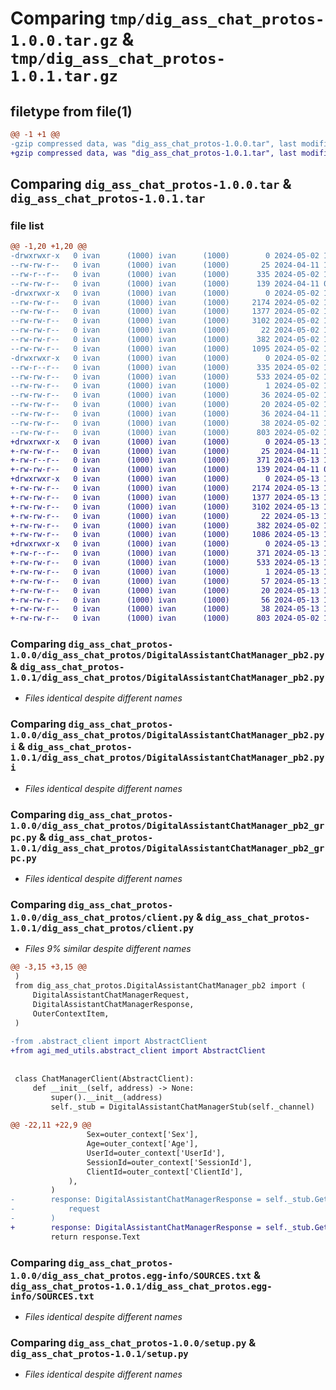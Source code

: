 # Comparing `tmp/dig_ass_chat_protos-1.0.0.tar.gz` & `tmp/dig_ass_chat_protos-1.0.1.tar.gz`

## filetype from file(1)

```diff
@@ -1 +1 @@
-gzip compressed data, was "dig_ass_chat_protos-1.0.0.tar", last modified: Thu May  2 11:13:02 2024, max compression
+gzip compressed data, was "dig_ass_chat_protos-1.0.1.tar", last modified: Mon May 13 14:30:09 2024, max compression
```

## Comparing `dig_ass_chat_protos-1.0.0.tar` & `dig_ass_chat_protos-1.0.1.tar`

### file list

```diff
@@ -1,20 +1,20 @@
-drwxrwxr-x   0 ivan      (1000) ivan      (1000)        0 2024-05-02 11:13:02.127752 dig_ass_chat_protos-1.0.0/
--rw-rw-r--   0 ivan      (1000) ivan      (1000)       25 2024-04-11 10:17:28.000000 dig_ass_chat_protos-1.0.0/MANIFEST.in
--rw-r--r--   0 ivan      (1000) ivan      (1000)      335 2024-05-02 11:13:02.127752 dig_ass_chat_protos-1.0.0/PKG-INFO
--rw-rw-r--   0 ivan      (1000) ivan      (1000)      139 2024-04-11 09:58:15.000000 dig_ass_chat_protos-1.0.0/README.md
-drwxrwxr-x   0 ivan      (1000) ivan      (1000)        0 2024-05-02 11:13:02.123752 dig_ass_chat_protos-1.0.0/dig_ass_chat_protos/
--rw-rw-r--   0 ivan      (1000) ivan      (1000)     2174 2024-05-02 11:13:00.000000 dig_ass_chat_protos-1.0.0/dig_ass_chat_protos/DigitalAssistantChatManager_pb2.py
--rw-rw-r--   0 ivan      (1000) ivan      (1000)     1377 2024-05-02 11:13:00.000000 dig_ass_chat_protos-1.0.0/dig_ass_chat_protos/DigitalAssistantChatManager_pb2.pyi
--rw-rw-r--   0 ivan      (1000) ivan      (1000)     3102 2024-05-02 11:13:00.000000 dig_ass_chat_protos-1.0.0/dig_ass_chat_protos/DigitalAssistantChatManager_pb2_grpc.py
--rw-rw-r--   0 ivan      (1000) ivan      (1000)       22 2024-05-02 11:09:19.000000 dig_ass_chat_protos-1.0.0/dig_ass_chat_protos/__init__.py
--rw-rw-r--   0 ivan      (1000) ivan      (1000)      382 2024-05-02 11:09:19.000000 dig_ass_chat_protos-1.0.0/dig_ass_chat_protos/abstract_client.py
--rw-rw-r--   0 ivan      (1000) ivan      (1000)     1095 2024-05-02 11:09:19.000000 dig_ass_chat_protos-1.0.0/dig_ass_chat_protos/client.py
-drwxrwxr-x   0 ivan      (1000) ivan      (1000)        0 2024-05-02 11:13:02.127752 dig_ass_chat_protos-1.0.0/dig_ass_chat_protos.egg-info/
--rw-r--r--   0 ivan      (1000) ivan      (1000)      335 2024-05-02 11:13:02.000000 dig_ass_chat_protos-1.0.0/dig_ass_chat_protos.egg-info/PKG-INFO
--rw-rw-r--   0 ivan      (1000) ivan      (1000)      533 2024-05-02 11:13:02.000000 dig_ass_chat_protos-1.0.0/dig_ass_chat_protos.egg-info/SOURCES.txt
--rw-rw-r--   0 ivan      (1000) ivan      (1000)        1 2024-05-02 11:13:02.000000 dig_ass_chat_protos-1.0.0/dig_ass_chat_protos.egg-info/dependency_links.txt
--rw-rw-r--   0 ivan      (1000) ivan      (1000)       36 2024-05-02 11:13:02.000000 dig_ass_chat_protos-1.0.0/dig_ass_chat_protos.egg-info/requires.txt
--rw-rw-r--   0 ivan      (1000) ivan      (1000)       20 2024-05-02 11:13:02.000000 dig_ass_chat_protos-1.0.0/dig_ass_chat_protos.egg-info/top_level.txt
--rw-rw-r--   0 ivan      (1000) ivan      (1000)       36 2024-04-11 10:17:28.000000 dig_ass_chat_protos-1.0.0/requirements.txt
--rw-rw-r--   0 ivan      (1000) ivan      (1000)       38 2024-05-02 11:13:02.127752 dig_ass_chat_protos-1.0.0/setup.cfg
--rw-rw-r--   0 ivan      (1000) ivan      (1000)      803 2024-05-02 11:09:19.000000 dig_ass_chat_protos-1.0.0/setup.py
+drwxrwxr-x   0 ivan      (1000) ivan      (1000)        0 2024-05-13 14:30:09.880782 dig_ass_chat_protos-1.0.1/
+-rw-rw-r--   0 ivan      (1000) ivan      (1000)       25 2024-04-11 10:17:28.000000 dig_ass_chat_protos-1.0.1/MANIFEST.in
+-rw-r--r--   0 ivan      (1000) ivan      (1000)      371 2024-05-13 14:30:09.880782 dig_ass_chat_protos-1.0.1/PKG-INFO
+-rw-rw-r--   0 ivan      (1000) ivan      (1000)      139 2024-04-11 09:58:15.000000 dig_ass_chat_protos-1.0.1/README.md
+drwxrwxr-x   0 ivan      (1000) ivan      (1000)        0 2024-05-13 14:30:09.876782 dig_ass_chat_protos-1.0.1/dig_ass_chat_protos/
+-rw-rw-r--   0 ivan      (1000) ivan      (1000)     2174 2024-05-13 14:30:08.000000 dig_ass_chat_protos-1.0.1/dig_ass_chat_protos/DigitalAssistantChatManager_pb2.py
+-rw-rw-r--   0 ivan      (1000) ivan      (1000)     1377 2024-05-13 14:30:08.000000 dig_ass_chat_protos-1.0.1/dig_ass_chat_protos/DigitalAssistantChatManager_pb2.pyi
+-rw-rw-r--   0 ivan      (1000) ivan      (1000)     3102 2024-05-13 14:30:08.000000 dig_ass_chat_protos-1.0.1/dig_ass_chat_protos/DigitalAssistantChatManager_pb2_grpc.py
+-rw-rw-r--   0 ivan      (1000) ivan      (1000)       22 2024-05-13 14:27:05.000000 dig_ass_chat_protos-1.0.1/dig_ass_chat_protos/__init__.py
+-rw-rw-r--   0 ivan      (1000) ivan      (1000)      382 2024-05-02 11:09:19.000000 dig_ass_chat_protos-1.0.1/dig_ass_chat_protos/abstract_client.py
+-rw-rw-r--   0 ivan      (1000) ivan      (1000)     1086 2024-05-13 14:05:04.000000 dig_ass_chat_protos-1.0.1/dig_ass_chat_protos/client.py
+drwxrwxr-x   0 ivan      (1000) ivan      (1000)        0 2024-05-13 14:30:09.880782 dig_ass_chat_protos-1.0.1/dig_ass_chat_protos.egg-info/
+-rw-r--r--   0 ivan      (1000) ivan      (1000)      371 2024-05-13 14:30:09.000000 dig_ass_chat_protos-1.0.1/dig_ass_chat_protos.egg-info/PKG-INFO
+-rw-rw-r--   0 ivan      (1000) ivan      (1000)      533 2024-05-13 14:30:09.000000 dig_ass_chat_protos-1.0.1/dig_ass_chat_protos.egg-info/SOURCES.txt
+-rw-rw-r--   0 ivan      (1000) ivan      (1000)        1 2024-05-13 14:30:09.000000 dig_ass_chat_protos-1.0.1/dig_ass_chat_protos.egg-info/dependency_links.txt
+-rw-rw-r--   0 ivan      (1000) ivan      (1000)       57 2024-05-13 14:30:09.000000 dig_ass_chat_protos-1.0.1/dig_ass_chat_protos.egg-info/requires.txt
+-rw-rw-r--   0 ivan      (1000) ivan      (1000)       20 2024-05-13 14:30:09.000000 dig_ass_chat_protos-1.0.1/dig_ass_chat_protos.egg-info/top_level.txt
+-rw-rw-r--   0 ivan      (1000) ivan      (1000)       56 2024-05-13 14:20:32.000000 dig_ass_chat_protos-1.0.1/requirements.txt
+-rw-rw-r--   0 ivan      (1000) ivan      (1000)       38 2024-05-13 14:30:09.880782 dig_ass_chat_protos-1.0.1/setup.cfg
+-rw-rw-r--   0 ivan      (1000) ivan      (1000)      803 2024-05-02 11:09:19.000000 dig_ass_chat_protos-1.0.1/setup.py
```

### Comparing `dig_ass_chat_protos-1.0.0/dig_ass_chat_protos/DigitalAssistantChatManager_pb2.py` & `dig_ass_chat_protos-1.0.1/dig_ass_chat_protos/DigitalAssistantChatManager_pb2.py`

 * *Files identical despite different names*

### Comparing `dig_ass_chat_protos-1.0.0/dig_ass_chat_protos/DigitalAssistantChatManager_pb2.pyi` & `dig_ass_chat_protos-1.0.1/dig_ass_chat_protos/DigitalAssistantChatManager_pb2.pyi`

 * *Files identical despite different names*

### Comparing `dig_ass_chat_protos-1.0.0/dig_ass_chat_protos/DigitalAssistantChatManager_pb2_grpc.py` & `dig_ass_chat_protos-1.0.1/dig_ass_chat_protos/DigitalAssistantChatManager_pb2_grpc.py`

 * *Files identical despite different names*

### Comparing `dig_ass_chat_protos-1.0.0/dig_ass_chat_protos/client.py` & `dig_ass_chat_protos-1.0.1/dig_ass_chat_protos/client.py`

 * *Files 9% similar despite different names*

```diff
@@ -3,15 +3,15 @@
 )
 from dig_ass_chat_protos.DigitalAssistantChatManager_pb2 import (
     DigitalAssistantChatManagerRequest,
     DigitalAssistantChatManagerResponse,
     OuterContextItem,
 )
 
-from .abstract_client import AbstractClient
+from agi_med_utils.abstract_client import AbstractClient
 
 
 class ChatManagerClient(AbstractClient):
     def __init__(self, address) -> None:
         super().__init__(address)
         self._stub = DigitalAssistantChatManagerStub(self._channel)
 
@@ -22,11 +22,9 @@
                 Sex=outer_context['Sex'],
                 Age=outer_context['Age'],
                 UserId=outer_context['UserId'],
                 SessionId=outer_context['SessionId'],
                 ClientId=outer_context['ClientId'],
             ),
         )
-        response: DigitalAssistantChatManagerResponse = self._stub.GetTextResponse(
-            request
-        )
+        response: DigitalAssistantChatManagerResponse = self._stub.GetTextResponse(request)
         return response.Text
```

### Comparing `dig_ass_chat_protos-1.0.0/dig_ass_chat_protos.egg-info/SOURCES.txt` & `dig_ass_chat_protos-1.0.1/dig_ass_chat_protos.egg-info/SOURCES.txt`

 * *Files identical despite different names*

### Comparing `dig_ass_chat_protos-1.0.0/setup.py` & `dig_ass_chat_protos-1.0.1/setup.py`

 * *Files identical despite different names*

